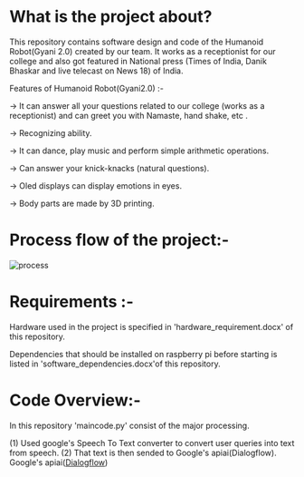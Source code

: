 # What is the project about?
This repository contains software design and code of the Humanoid Robot(Gyani 2.0) created by our team. It works as a receptionist for our college and also got featured in National press (Times of India, Danik Bhaskar and live telecast on News 18) of India.

Features of Humanoid Robot(Gyani2.0) :-

-> It can answer all your questions related to our college (works as a receptionist) and can greet you with Namaste, hand shake, etc .

-> Recognizing ability.

-> It can dance, play music and perform simple arithmetic operations.

-> Can answer your knick-knacks (natural questions).

-> Oled displays can display emotions in eyes. 

-> Body parts are made by 3D printing.
# Process flow of the project:-
![process](https://user-images.githubusercontent.com/39646018/58369617-817f6d80-7f1a-11e9-9427-c5bdfd5c733e.png)

# Requirements :-
Hardware used in the project is specified in 'hardware_requirement.docx' of this repository.

Dependencies that should be installed on raspberry pi before starting is listed in 'software_dependencies.docx'of this repository.

# Code Overview:-
In this repository 'maincode.py' consist of the major processing.

(1) Used google's Speech To Text converter to convert user queries into text from speech.
(2) That text is then sended to Google's apiai(Dialogflow).
Google's apiai([Dialogflow](https://dialogflow.com/))





